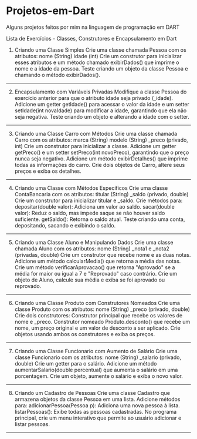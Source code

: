 # Projetos-em-Dart
Alguns projetos feitos por mim na linguagem de programação em DART
  
Lista de Exercícios - Classes, Construtores e Encapsulamento em Dart
1. Criando uma Classe Simples
Crie uma classe chamada Pessoa com os atributos:
nome (String)
idade (int)
Crie um construtor para inicializar esses atributos e um método chamado exibirDados() que imprime o nome e a idade da pessoa.
Teste criando um objeto da classe Pessoa e chamando o método exibirDados().
-------------------------------------------------------------------------------------------------------------------------------------------------------------------
2. Encapsulamento com Variáveis Privadas
Modifique a classe Pessoa do exercício anterior para que o atributo idade seja privado (_idade).
Adicione um getter getIdade() para acessar o valor da idade e um setter setIdade(int novaIdade) para modificar a idade, garantindo que ela não seja negativa.
Teste criando um objeto e alterando a idade com o setter.
-------------------------------------------------------------------------------------------------------------------------------------------------------------------
3. Criando uma Classe Carro com Métodos
Crie uma classe chamada Carro com os atributos:
marca (String)
modelo (String)
_preco (privado, int)
Crie um construtor para inicializar a classe.
Adicione um getter getPreco() e um setter setPreco(int novoPreco), garantindo que o preço nunca seja negativo.
Adicione um método exibirDetalhes() que imprime todas as informações do carro.
Crie dois objetos de Carro, altere seus preços e exiba os detalhes.
-------------------------------------------------------------------------------------------------------------------------------------------------------------------
4. Criando uma Classe com Métodos Específicos
Crie uma classe ContaBancaria com os atributos:
titular (String)
_saldo (privado, double)
Crie um construtor para inicializar titular e _saldo.
Crie métodos para:
depositar(double valor): Adiciona um valor ao saldo.
sacar(double valor): Reduz o saldo, mas impede saque se não houver saldo suficiente.
getSaldo(): Retorna o saldo atual.
Teste criando uma conta, depositando, sacando e exibindo o saldo.
-------------------------------------------------------------------------------------------------------------------------------------------------------------------
5. Criando uma Classe Aluno e Manipulando Dados
Crie uma classe chamada Aluno com os atributos:
nome (String)
_nota1 e _nota2 (privadas, double)
Crie um construtor que recebe nome e as duas notas.
Adicione um método calcularMedia() que retorna a média das notas.
Crie um método verificarAprovacao() que retorna "Aprovado" se a média for maior ou igual a 7 e "Reprovado" caso contrário.
Crie um objeto de Aluno, calcule sua média e exiba se foi aprovado ou reprovado.
-------------------------------------------------------------------------------------------------------------------------------------------------------------------
6. Criando uma Classe Produto com Construtores Nomeados
Crie uma classe Produto com os atributos:
nome (String)
_preco (privado, double)
Crie dois construtores:
Construtor principal que recebe os valores de nome e _preco.
Construtor nomeado Produto.desconto() que recebe um nome, um preço original e um valor de desconto a ser aplicado.
Crie objetos usando ambos os construtores e exiba os preços.
-------------------------------------------------------------------------------------------------------------------------------------------------------------------
7. Criando uma Classe Funcionario com Aumento de Salário
Crie uma classe Funcionario com os atributos:
nome (String)
_salario (privado, double)
Crie um getter para o salário.
Adicione um método aumentarSalario(double percentual) que aumenta o salário em uma porcentagem.
Crie um objeto, aumente o salário e exiba o novo valor.
-------------------------------------------------------------------------------------------------------------------------------------------------------------------
8. Criando um Cadastro de Pessoas
Crie uma classe Cadastro que armazena objetos da classe Pessoa em uma lista.
Adicione métodos para:
adicionarPessoa(Pessoa p): Adiciona uma nova pessoa à lista.
listarPessoas(): Exibe todas as pessoas cadastradas.
No programa principal, crie um menu interativo que permite ao usuário adicionar e listar pessoas.
-------------------------------------------------------------------------------------------------------------------------------------------------------------------
